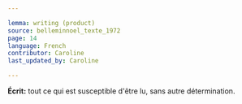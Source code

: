 ```yaml
---

lemma: writing (product)
source: belleminnoel_texte_1972
page: 14
language: French
contributor: Caroline
last_updated_by: Caroline

---
```


**Écrit:** tout ce qui est susceptible d'être lu, sans autre détermination.
